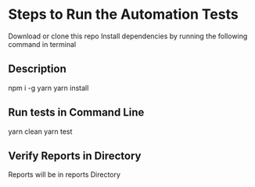 # Steps to Run the Automation Tests
Download or clone this repo
Install dependencies by running the following command in terminal

## Description
npm i -g yarn
yarn install

## Run tests in Command Line
yarn clean
yarn test

## Verify Reports in Directory
Reports will be in reports Directory